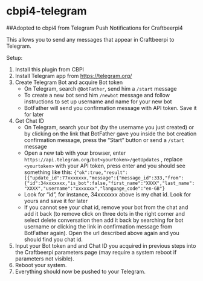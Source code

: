 # cbpi4-telegram
##Adopted to cbpi4 from
Telegram Push Notifications for Craftbeerpi4

This allows you to send any messages that appear in Craftbeerpi to Telegram.

Setup:

1. Install this plugin from CBPI
2. Install Telegram app from https://telegram.org/
3. Create Telegram Bot and acquire Bot token
    * On Telegram, search `@BotFather`, send him a `/start` message
    * To create a new bot send him `/newbot` message and follow instructions to set up username and name for your new bot
    * BotFather will send you confirmation message with API token. Save it for later
4. Get Chat ID
    * On Telegram, search your bot (by the username you just created) or by clicking on the link that BotFather gave you inside the bot creation confirmation message, press the “Start” button or send a `/start` message
    * Open a new tab with your browser, enter `https://api.telegram.org/bot<yourtoken>/getUpdates` , replace `<yourtoken>` with your API token, press enter and you should see something like this:
    ```{"ok":true,"result":[{"update_id":77xxxxxxx,"message":{"message_id":333,"from":{"id":34xxxxxxx,"is_bot":false,"first_name":"XXXX","last_name":"XXXX","username":"xxxxxxx","language_code":"en-GB"}```
    * Look for “id”, for instance, 34xxxxxxx above is my chat id. Look for yours and save it for later
    * If you cannot see your chat id, remove your bot from the chat and add it back (to remove click on three dots in the right corner and select delete conversation then add it back by searching for bot username or clicking the link in confirmation message from BotFather again). Open the url described above again and you should find you chat id.
5. Input your Bot token and and Chat ID you acquired in previous steps into the Craftbeerpi parameters page (may require a system reboot if parameters not visible).
6. Reboot your system.
7. Everything should now be pushed to your Telegram.
